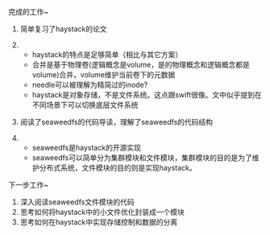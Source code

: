 完成的工作~

1. 简单复习了haystack的论文

2. - haystack的特点是足够简单（相比与其它方案）
   - 合并是基于物理卷(逻辑概念是volume，是的物理概念和逻辑概念都是volume)合并，volume维护当前卷下的元数据
   - needle可以被理解为精简过的inode?
   - haystack是对象存储，不是文件系统。这点跟swift很像。文中似乎提到在不同场景下可以切换底层文件系统

3. 阅读了seaweedfs的代码导读，理解了seaweedfs的代码结构

4. - seaweedfs是haystack的开源实现
   - seaweedfs可以简单分为集群模块和文件模块，集群模块的目的是为了维护分布式系统，文件模块的目的则是实现haystack。

下一步工作~

1. 深入阅读seaweedfs文件模块的代码
2. 思考如何将haystack中的小文件优化封装成一个模块
3. 思考如何在haystack中实现存储控制和数据的分离